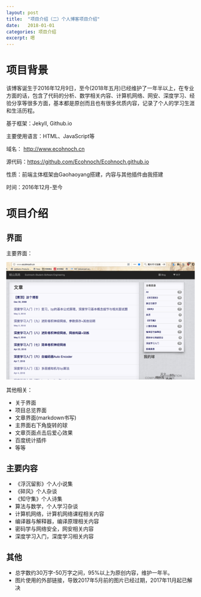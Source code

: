 ```yaml
---
layout: post
title:  "项目介绍（二）个人博客项目介绍"
date:   2018-01-01
categories: 项目介绍
excerpt: 嗯
---
```

<script type="text/javascript" src="http://cdn.mathjax.org/mathjax/latest/MathJax.js?config=TeX-AMS-MML_HTMLorMML"></script>

<script type="text/x-mathjax-config">
    MathJax.Hub.Config({
        tex2jax: {inlineMath: [['$', '$']]},
        messageStyle: "none"
    });
</script>

# 项目背景

该博客诞生于2016年12月9日，至今(2018年五月)已经维护了一年半以上，在专业方面的话，包含了代码的分析、数学相关内容、计算机网络、网安、深度学习、经验分享等很多方面，基本都是原创而且也有很多优质内容，记录了个人的学习生涯和生活历程。

基于框架：Jekyll, Github.io

主要使用语言：HTML、JavaScript等

域名： http://www.ecohnoch.cn

源代码：https://github.com/Ecohnoch/Ecohnoch.github.io

性质：前端主体框架由Gaohaoyang搭建，内容与其他插件由我搭建

时间：2016年12月-至今

# 项目介绍

## 界面

主要界面：

![image](/img/blo.png)

其他相关：

* 关于界面
* 项目总览界面
* 文章界面(markdown书写)
* 主界面右下角旋转的球
* 文章页面点击后爱心效果
* 百度统计插件
* 等等

## 主要内容

* 《浮沉留影》个人小说集
* 《碎风》个人杂谈
* 《知守集》个人诗集
* 算法与数学，个人学习杂谈
* 计算机网络，计算机网络课程相关内容
* 编译器与解释器，编译原理相关内容
* 密码学与网络安全，网安相关内容
* 深度学习入门，深度学习相关内容

## 其他


* 总字数约30万字-50万字之间，95%以上为原创内容，维护一年半。
* 图片使用的外部链接，导致2017年5月前的图片已经过期，2017年11月起已解决

